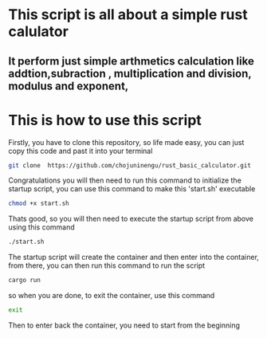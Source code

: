 # This script is all about a simple rust calulator 
## **It perform just simple arthmetics calculation like addtion,subraction , multiplication and division, modulus and exponent,**



# This is how to use this script
Firstly, you have to clone this repository, so life made easy, you can just copy this code and past it into your terminal 
```bash
git clone  https://github.com/chojuninengu/rust_basic_calculator.git
```
Congratulations
you will then need to run this command to initialize the startup script, you can use this command to make this 'start.sh' executable
```bash
chmod +x start.sh
```
Thats good, so you will then need to execute the startup script from above using this command
```bash
./start.sh
```
The startup script will create the container and then enter into the container, from there, you can then run this command to run the script
```bash
cargo run
```
so when you are done, to exit the container, use this command 
```bash
exit
```
Then to enter back the container, you need to start from the beginning
